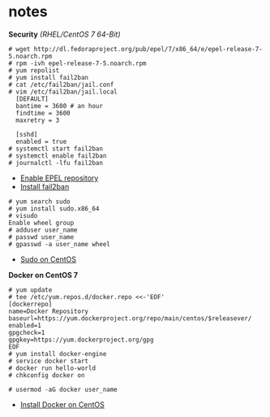 # notes
**Security**
*(RHEL/CentOS 7 64-Bit)*

```
# wget http://dl.fedoraproject.org/pub/epel/7/x86_64/e/epel-release-7-5.noarch.rpm
# rpm -ivh epel-release-7-5.noarch.rpm
# yum repolist
# yum install fail2ban
# cat /etc/fail2ban/jail.conf
# vim /etc/fail2ban/jail.local
  [DEFAULT]
  bantime = 3600 # an hour
  findtime = 3600
  maxretry = 3
  
  [sshd]
  enabled = true
# systemctl start fail2ban
# systemctl enable fail2ban
# journalctl -lfu fail2ban
```
- [Enable EPEL repository](http://www.tecmint.com/how-to-enable-epel-repository-for-rhel-centos-6-5/)
- [Install fail2ban](http://unix.stackexchange.com/questions/171567/installing-fail2ban-on-centos-7)
```
# yum search sudo
# yum install sudo.x86_64
# visudo
Enable wheel group
# adduser user_name
# passwd user_name
# gpasswd -a user_name wheel
```
- [Sudo on CentOS](http://blog.zwiegnet.com/linux-server/add-user-to-sudoers-group-centos/)

**Docker on CentOS 7**
```
# yum update
# tee /etc/yum.repos.d/docker.repo <<-'EOF'
[dockerrepo]
name=Docker Repository
baseurl=https://yum.dockerproject.org/repo/main/centos/$releasever/
enabled=1
gpgcheck=1
gpgkey=https://yum.dockerproject.org/gpg
EOF
# yum install docker-engine
# service docker start
# docker run hello-world
# chkconfig docker on

# usermod -aG docker user_name
```
- [Install Docker on CentOS](https://docs.docker.com/engine/installation/centos/)

